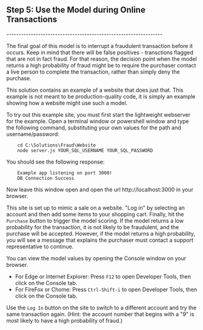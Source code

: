 
<h2> Step 5: Use the Model during Online Transactions</h2>
----------------------------------------------------------------

The final goal of this model is to interrupt a fraudulent transaction before it occurs.  Keep in mind that there will be false positives - transctions flagged that are not in fact fraud.  For that reason, the decision point when the model returns a high probability of fraud might be to require the purchaser contact a live person to complete the transaction, rather than simply deny the purchase.

This solution contains an example of a website that does just that.  This example is not meant to be production-quality code, it is simply an example showing how a website might use such a model.  

To try out this example site, you must first start the lightweight webserver for the example. Open a terminal window or powershell window and type the following command, substituting your own values for the path and username/password:

```
    cd C:\Solutions\Fraud\Website
    node server.js YOUR_SQL_USERNAME YOUR_SQL_PASSWORD

```

You should see the following response:

```
    Example app listening on port 3000!
    DB Connection Success
```

Now leave this window open and open the url http://localhost:3000 in your browser.  

This site is set up to mimic a sale on a website.  "Log in" by selecting an account and then add some items to your shopping cart.  Finally, hit the `Purchase` button to trigger the model scoring.  If the model returns a low probability for the transaction, it is not likely to be fraudulent, and the purchase will be accepted. However, if the model returns a high probability, you will see a message that explains the purchaser must contact a support representative to continue. 

You can view the model values by opening the Console window on your browser.

* For Edge or Internet Explorer: Press `F12` to open Developer Tools, then click on the Console tab.
* For FireFox or Chome: Press `Ctrl-Shift-i` to open Developer Tools, then click on the Console tab.


Use the `Log In` button on the site to switch to a different account and try the same transaction again.  (Hint: the account number that begins with a "9" is most likely to have a high probability of fraud.)